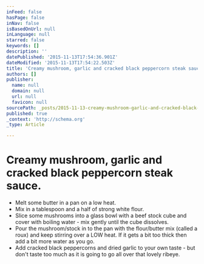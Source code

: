 ```yaml
---
inFeed: false
hasPage: false
inNav: false
isBasedOnUrl: null
inLanguage: null
starred: false
keywords: []
description: ''
datePublished: '2015-11-13T17:54:36.901Z'
dateModified: '2015-11-13T17:54:22.503Z'
title: 'Creamy mushroom, garlic and cracked black peppercorn steak sauce.'
authors: []
publisher:
  name: null
  domain: null
  url: null
  favicon: null
sourcePath: _posts/2015-11-13-creamy-mushroom-garlic-and-cracked-black-peppercorn-steak-s.md
published: true
_context: 'http://schema.org'
_type: Article

---
```

# Creamy mushroom, garlic and cracked black peppercorn steak sauce.

* Melt some butter in a pan on a low heat.
* Mix in a tablespoon and a half of strong white flour.
* Slice some mushrooms into a glass bowl with a beef stock cube and cover with boiling water - mix gently until the cube dissolves.
* Pour the mushroom/stock in to the pan with the flour/butter mix (called a roux) and keep stirring over a LOW heat. If it gets a bit too thick then add a bit more water as you go.
* Add cracked black peppercorns and dried garlic to your own taste - but don't taste too much as it is going to go all over that lovely ribeye.